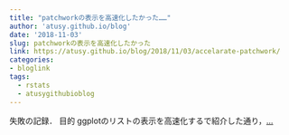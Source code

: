 ```yaml
---
title: "patchworkの表示を高速化したかった……"
author: 'atusy.github.io/blog'
date: '2018-11-03'
slug: patchworkの表示を高速化したかった
link: https://atusy.github.io/blog/2018/11/03/accelarate-patchwork/
categories:
- bloglink
tags:
  - rstats
  - atusygithubioblog
---
```


失敗の記録． 目的 ggplotのリストの表示を高速化するで紹介した通り，[... <i class="fas fa-external-link-alt"></i>](https://atusy.github.io/blog/2018/11/03/accelarate-patchwork/)

